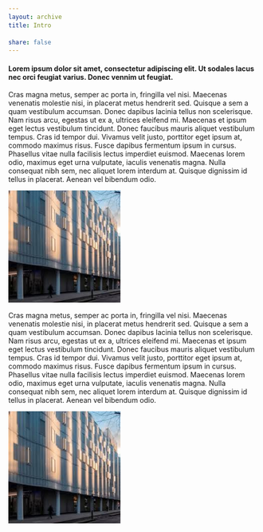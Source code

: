 ```yaml
---
layout: archive
title: Intro

share: false
---
```



#### Lorem ipsum dolor sit amet, consectetur adipiscing elit. Ut sodales lacus nec orci feugiat varius. Donec vennim ut feugiat.

Cras magna metus, semper ac porta in, fringilla vel nisi. Maecenas venenatis molestie nisi, in placerat metus hendrerit sed. Quisque a sem a quam vestibulum accumsan. Donec dapibus lacinia tellus non scelerisque. Nam risus arcu, egestas ut ex a, ultrices eleifend mi. Maecenas et ipsum eget lectus vestibulum tincidunt. Donec faucibus mauris aliquet vestibulum tempus. Cras id tempor dui. Vivamus velit justo, porttitor eget ipsum at, commodo maximus risus. Fusce dapibus fermentum ipsum in cursus. Phasellus vitae nulla facilisis lectus imperdiet euismod. Maecenas lorem odio, maximus eget urna vulputate, iaculis venenatis magna. Nulla consequat nibh sem, nec aliquet lorem interdum at. Quisque dignissim id tellus in placerat. Aenean vel bibendum odio.


![wideimg](/images/swc.jpg)

Cras magna metus, semper ac porta in, fringilla vel nisi. Maecenas venenatis molestie nisi, in placerat metus hendrerit sed. Quisque a sem a quam vestibulum accumsan. Donec dapibus lacinia tellus non scelerisque. Nam risus arcu, egestas ut ex a, ultrices eleifend mi. Maecenas et ipsum eget lectus vestibulum tincidunt. Donec faucibus mauris aliquet vestibulum tempus. Cras id tempor dui. Vivamus velit justo, porttitor eget ipsum at, commodo maximus risus. Fusce dapibus fermentum ipsum in cursus. Phasellus vitae nulla facilisis lectus imperdiet euismod. Maecenas lorem odio, maximus eget urna vulputate, iaculis venenatis magna. Nulla consequat nibh sem, nec aliquet lorem interdum at. Quisque dignissim id tellus in placerat. Aenean vel bibendum odio.

![wideimg](/images/swc.jpg)


